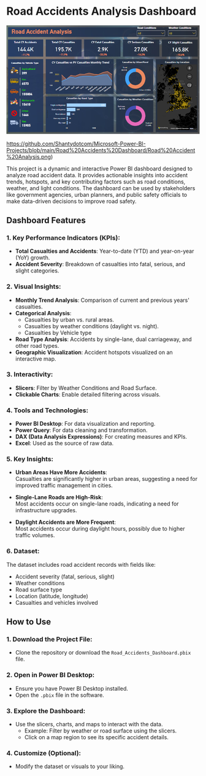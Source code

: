 # Road Accidents Analysis Dashboard

[![Road Accident Analysis](Road%20Accidents%20Dashboard/Road%20Accident%20Analysis.png)](https://github.com/Shantydotcom/Microsoft-Power-BI-Projects/blob/main/Road%20Accidents%20Dashboard/Road%20Accident%20Analysis.png)

https://github.com/Shantydotcom/Microsoft-Power-BI-Projects/blob/main/Road%20Accidents%20Dashboard/Road%20Accident%20Analysis.png)

This project is a dynamic and interactive Power BI dashboard designed to analyze road accident data. It provides actionable insights into accident trends, hotspots, and key contributing factors such as road conditions, weather, and light conditions. The dashboard can be used by stakeholders like government agencies, urban planners, and public safety officials to make data-driven decisions to improve road safety.

## Dashboard Features

### 1. Key Performance Indicators (KPIs):
- **Total Casualties and Accidents**: Year-to-date (YTD) and year-on-year (YoY) growth.
- **Accident Severity**: Breakdown of casualties into fatal, serious, and slight categories.

### 2. Visual Insights:
- **Monthly Trend Analysis**: Comparison of current and previous years' casualties.
- **Categorical Analysis**:
  - Casualties by urban vs. rural areas.
  - Casualties by weather conditions (daylight vs. night).
  - Casualties by Vehicle type 
- **Road Type Analysis**: Accidents by single-lane, dual carriageway, and other road types.
- **Geographic Visualization**: Accident hotspots visualized on an interactive map.

### 3. Interactivity:
- **Slicers**: Filter by Weather Conditions and Road Surface.
- **Clickable Charts**: Enable detailed filtering across visuals.

### 4. Tools and Technologies:
- **Power BI Desktop**: For data visualization and reporting.
- **Power Query**: For data cleaning and transformation.
- **DAX (Data Analysis Expressions)**: For creating measures and KPIs.
- **Excel**: Used as the source of raw data.

### 5. Key Insights:

- **Urban Areas Have More Accidents**:  
  Casualties are significantly higher in urban areas, suggesting a need for improved traffic management in cities.

- **Single-Lane Roads are High-Risk**:  
  Most accidents occur on single-lane roads, indicating a need for infrastructure upgrades.

- **Daylight Accidents are More Frequent**:  
  Most accidents occur during daylight hours, possibly due to higher traffic volumes.

### 6. Dataset:

The dataset includes road accident records with fields like:
- Accident severity (fatal, serious, slight)
- Weather conditions
- Road surface type
- Location (latitude, longitude)
- Casualties and vehicles involved

## How to Use

### 1. Download the Project File:
- Clone the repository or download the `Road_Accidents_Dashboard.pbix` file.

### 2. Open in Power BI Desktop:
- Ensure you have Power BI Desktop installed.
- Open the `.pbix` file in the software.

### 3. Explore the Dashboard:
- Use the slicers, charts, and maps to interact with the data.
  - Example: Filter by weather or road surface using the slicers.
  - Click on a map region to see its specific accident details.

### 4. Customize (Optional):
- Modify the dataset or visuals to your liking.


